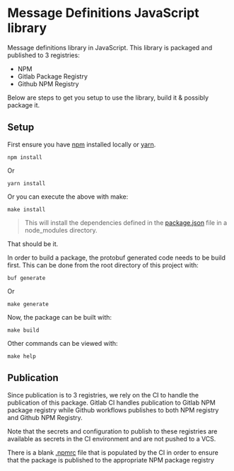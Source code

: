 # Message Definitions JavaScript library

Message definitions library in JavaScript. This library is packaged and published to 3 registries:

- NPM
- Gitlab Package Registry
- Github NPM Registry

Below are steps to get you setup to use the library, build it & possibly package it.

## Setup

First ensure you have [npm](https://www.npmjs.com/) installed locally or [yarn](https://yarnpkg.com/).

``` shell
npm install
```

Or

```shell
yarn install
```

Or you can execute the above with make:

```shell
make install
```

> This will install the dependencies defined in the [package.json](./package.json) file in a node_modules directory.

That should be it.

In order to build a package, the protobuf generated code needs to be build first. This can be done from the root directory of this project with:

```shell
buf generate
```

Or

```shell
make generate
```

Now, the package can be built with:

```shell
make build
```

Other commands can be viewed with:

```shell
make help
```

## Publication

Since publication is to 3 registries, we rely on the CI to handle the publication of this package. Gitlab CI handles publication to Gitlab NPM package
registry while Github workflows publishes to both NPM registry and Github NPM Registry.

Note that the secrets and configuration to publish to these registries are available as secrets in the CI environment and are not pushed to a VCS.

There is a blank [.npmrc](./.npmrc) file that is populated by the CI in order to ensure that the package is published to the appropriate NPM package registry

